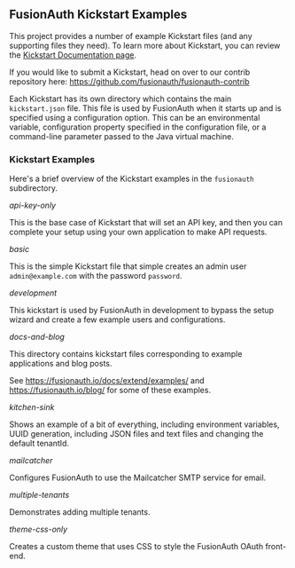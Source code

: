 ## FusionAuth Kickstart Examples

This project provides a number of example Kickstart files (and any supporting files they need). To learn more about Kickstart, you can review the [Kickstart Documentation page](https://fusionauth.io/docs/v1/tech/installation-guide/kickstart).

If you would like to submit a Kickstart, head on over to our contrib repository here: https://github.com/fusionauth/fusionauth-contrib

Each Kickstart has its own directory which contains the main `kickstart.json` file. This file is used by FusionAuth when it starts up and is specified using a configuration option. This can be an environmental variable, configuration property specified in the configuration file, or a command-line parameter passed to the Java virtual machine.

### Kickstart Examples

Here's a brief overview of the Kickstart examples in the `fusionauth` subdirectory.

*api-key-only*

This is the base case of Kickstart that will set an API key, and then you can complete your setup using your own application to make API requests.

*basic*

This is the simple Kickstart file that simple creates an admin user `admin@example.com` with the password `password`.

*development*

This kickstart is used by FusionAuth in development to bypass the setup wizard and create a few example users and configurations.

*docs-and-blog*

This directory contains kickstart files corresponding to example applications and blog posts.

See https://fusionauth.io/docs/extend/examples/ and https://fusionauth.io/blog/ for some of these examples.

*kitchen-sink*

Shows an example of a bit of everything, including environment variables, UUID generation, including JSON files and text files and changing the default tenantId.

*mailcatcher*

Configures FusionAuth to use the Mailcatcher SMTP service for email.

*multiple-tenants*

Demonstrates adding multiple tenants.

*theme-css-only*

Creates a custom theme that uses CSS to style the FusionAuth OAuth front-end.
